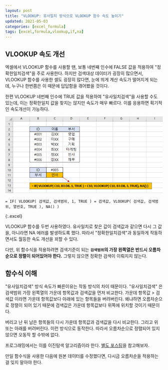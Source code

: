```yaml
---
layout: post
title: "VLOOKUP: 유사일치 방식으로 VLOOKUP 함수 속도 높이기"
updated: 2021-05-03
categories: [excel_formula]
tags: [excel,formula,vlookup,if,na]
---
```


## VLOOKUP 속도 개선

엑셀에서 VLOOKUP 함수를 사용할 땐, 보통 네번째 인수에 FALSE 값을 적용하여 "정확한일치검색"을 주로 사용한다. 하지만 검색대상 데이터가 굉장히 많으면서, VLOOKUP 함수를 사용한 셀도 굉장히 많다면, 눈에 띄게 계산 속도가 떨어지게 되는데, 누구나 한번쯤은 이 때문에 답답함을 겪어봤을 것이다.

한편 VLOOKUP 네번째 인수에 TRUE 값을 적용하여 "유사일치검색"을 사용할 수도 있는데, 이는 정확한일치 값을 찾지는 않지만 속도가 매우 빠르다. 이를 응용하면 획기적인 속도개선이 가능하다.

![그림00](/img/msoffice/formula/formula-6310.png)

```excel
= IF( VLOOKUP( 검색값, 검색범위, 1, TRUE ) = 검색값, VLOOKUP( 검색값, 검색범위, 열번호, TRUE ), NA() )
```
{:.excel}

VLOOKUP 함수를 두번 사용하였다. 유사일치로 찾은 값이 검색값과 같으면 다시 그 값을, 아니라면 NA 에러를 발생하도록 했다. 따라서 "정확한일치검색"과 동일하게 작동하면서도 월등한 속도 개선을 꾀할 수 있다.

다만, 위 함수식을 적용하려면 검색기준이 되는 **`검색범위`의 가장 왼쪽열은 반드시 오름차순으로 정렬이 되어있어야 한다.** 그렇지 않으면 정확한 검색이 이뤄지지 않는다.

## 함수식 이해

"유사일치검색" 방식 속도가 빠른이유는 작동 방식의 차이 때문이다. "유사일치검색" 은 검색범위 가장 왼쪽열의 가운데 항목값과 검색값을 먼저 비교한다. 가운데 항목값 > 검색값 이라면 가운데 항목값보다 아래에 있는 항목들을 버려버린다. 왜냐하면 오름차순으로 정렬이 되어 있기 때문에 검색값은 가운데 항목값보다 위쪽에 위치할 것이기 때문이다.

버리고 난 뒤 남은 항목들의 다시 가운데 항목값과 검색값을 다시 비교한다. 그리고 위 또는 아래를 버려버린다. 이런 방식으로 동작한다. 따라서 오름차순으로 정렬되어 있지 않으면 오동작 할 수밖에 없다.

프로그래밍에서는 이를 이진탐색 알고리즘이라 한다. [별도 포스팅](/post/leetcode-binary-search)을 참고해보자.

만일 함수식을 사용한 다음에 원본 데이터를 수정했다면, 다시금 오름차순을 적용하는 걸 잊지 말아야 한다.